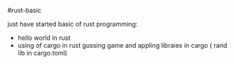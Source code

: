 #rust-basic

just have started basic of rust programming:
* hello world in rust
* using of cargo in rust
    gussing game and appling libraies in cargo ( rand lib in cargo.toml)
